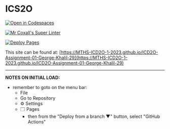 # ICS2O

[![Open in Codespaces](https://classroom.github.com/assets/launch-codespace-7f7980b617ed060a017424585567c406b6ee15c891e84e1186181d67ecf80aa0.svg)](https://classroom.github.com/open-in-codespaces?assignment_repo_id=14008356)

[![Mr Coxall's Super Linter](https://github.com/MTHS-ICD2O-1-2023/ICD2O-Assignment-01-George-Khalil-29/workflows/Mr%20Coxall's%20Super%20Linter/badge.svg)](https://github.com/MTHS-ICD2O-1-2023/ICD2O-Assignment-01-George-Khalil-29/actions)

[![Deploy Pages](https://github.com/MTHS-ICD2O-1-2023/ICD2O-Assignment-01-George-Khalil-29/workflows/Deploy%20Pages/badge.svg)](https://github.com/MTHS-ICD2O-1-2023/ICD2O-Assignment-01-George-Khalil-29/actions)

This site can be found at: [https://MTHS-ICD2O-1-2023.github.io/ICD2O-Assignment-01-George-Khalil-29](https://MTHS-ICD2O-1-2023.github.io/ICD2O-Assignment-01-George-Khalil-29)

---

**NOTES ON INITIAL LOAD:**
- remember to goto on the menu bar:
  - File
  - Go to Repository
  - ⚙ Settings
  - 🗔 Pages
    - then from the "Deploy from a branch ▼" button, select "GitHub Actions"
